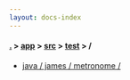 ```yaml
---
layout: docs-index
---
```

#### [.](./../../../index) > [app](./../../index) > [src](./../index) > [test](./index) > **/**

- [java / james / metronome / ](java/james/metronome/)
